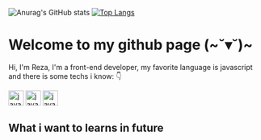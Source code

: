 ![Anurag's GitHub stats](https://github-readme-stats.vercel.app/api?username=womoboy&show_icons=true&theme=nord)
[![Top Langs](https://github-readme-stats.vercel.app/api/top-langs/?username=womoboy&layout=compact&theme=nord)](https://github.com/womoboy)

# Welcome to my github page (~˘▾˘)~
Hi, I'm Reza, I'm a front-end developer, my favorite language is javascript and there is some techs i know: 👇 
<div>
 <img width="30px" padding-right="1rem" alt="javascript log" src="https://cdn.worldvectorlogo.com/logos/javascript-1.svg">
 <img width="30px" padding-right="10px" alt="javascript log" src="https://cdn.worldvectorlogo.com/logos/javascript-1.svg">
 <img width="30px" padding-right="10px" alt="javascript log" src="https://cdn.worldvectorlogo.com/logos/javascript-1.svg">
</div>


## What i want to learns in future

